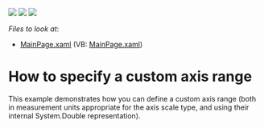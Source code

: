 <!-- default badges list -->
![](https://img.shields.io/endpoint?url=https://codecentral.devexpress.com/api/v1/VersionRange/128568205/10.2.3%2B)
[![](https://img.shields.io/badge/Open_in_DevExpress_Support_Center-FF7200?style=flat-square&logo=DevExpress&logoColor=white)](https://supportcenter.devexpress.com/ticket/details/E2734)
[![](https://img.shields.io/badge/📖_How_to_use_DevExpress_Examples-e9f6fc?style=flat-square)](https://docs.devexpress.com/GeneralInformation/403183)
<!-- default badges end -->
<!-- default file list -->
*Files to look at*:

* [MainPage.xaml](./CS/SilverlightApplication20/MainPage.xaml) (VB: [MainPage.xaml](./VB/SilverlightApplication20/MainPage.xaml))
<!-- default file list end -->
# How to specify a custom axis range


<p>This example demonstrates how you can define a custom axis range (both in measurement units appropriate for the axis scale type, and using their internal System.Double representation).</p><br />


<br/>


